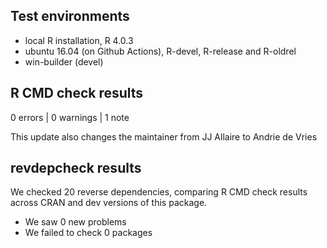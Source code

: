 ## Test environments

* local R installation, R 4.0.3
* ubuntu 16.04 (on Github Actions), R-devel, R-release and R-oldrel
* win-builder (devel)

## R CMD check results

0 errors | 0 warnings | 1 note

This update also changes the maintainer from JJ Allaire to Andrie de Vries


## revdepcheck results

We checked 20 reverse dependencies, comparing R CMD check results across CRAN and dev versions of this package.

 * We saw 0 new problems
 * We failed to check 0 packages
